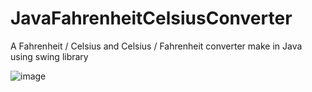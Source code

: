 # JavaFahrenheitCelsiusConverter
A Fahrenheit / Celsius and Celsius / Fahrenheit converter make in Java using swing library

![image](https://github.com/user-attachments/assets/19d4b8dd-95c8-4d6d-b076-ce4bfd34da22)


